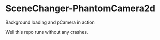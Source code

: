 # SceneChanger-PhantomCamera2d
Background loading and pCamera in action


Well this repo runs without any crashes. 

